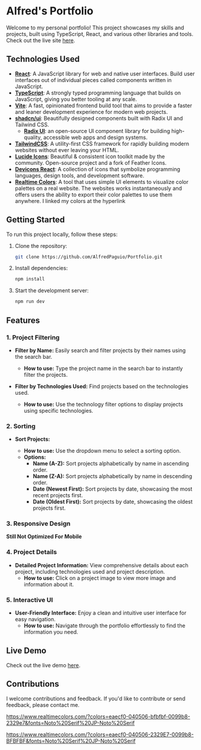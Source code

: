 # Alfred's Portfolio

Welcome to my personal portfolio! This project showcases my skills and projects, built using TypeScript, React, and various other libraries and tools. Check out the live site [here](https://alfredpaguio.vercel.app/).

## Technologies Used

- [**React**](https://react.dev/): A JavaScript library for web and native user interfaces. Build user interfaces out of individual pieces called components written in JavaScript.
- [**TypeScript**](https://www.typescriptlang.org/): A strongly typed programming language that builds on JavaScript, giving you better tooling at any scale.
- [**Vite**](https://vitejs.dev/): A fast, opinionated frontend build tool that aims to provide a faster and leaner development experience for modern web projects.
- [**shadcn/ui**](https://ui.shadcn.com/): Beautifully designed components built with Radix UI and Tailwind CSS.
  - [**Radix UI**](https://www.radix-ui.com/): an open-source UI component library for building high-quality, accessible web apps and design systems.
- [**TailwindCSS**](https://tailwindcss.com/): A utility-first CSS framework for rapidly building modern websites without ever leaving your HTML.
- [**Lucide Icons**](https://lucide.dev/guide/packages/lucide-react): Beautiful & consistent icon toolkit made by the community. Open-source project and a fork of Feather Icons.
- [**Devicons React**](https://devicons-react.vercel.app/): A collection of icons that symbolize programming languages, design tools, and development software.
- [**Realtime Colors**](https://www.realtimecolors.com/?colors=f1f1fe-0e0f11-4842f0-080646-312bee&fonts=Poppins-Poppins): A tool that uses simple UI elements to visualize color palettes on a real website. The websites works instantaneously and offers users the ability to export their color palettes to use them anywhere. I linked my colors at the hyperlink

## Getting Started

To run this project locally, follow these steps:

1. Clone the repository:
   ```sh
   git clone https://github.com/AlfredPaguio/Portfolio.git
   ```
2. Install dependencies:
   ```sh
   npm install
   ```
3. Start the development server:
   ```sh
   npm run dev
   ```

## Features

### 1. Project Filtering

- **Filter by Name:** Easily search and filter projects by their names using the search bar.

  - **How to use:** Type the project name in the search bar to instantly filter the projects.

- **Filter by Technologies Used:** Find projects based on the technologies used.
  - **How to use:** Use the technology filter options to display projects using specific technologies.

### 2. Sorting

- **Sort Projects:**

  - **How to use:** Use the dropdown menu to select a sorting option.
  - **Options:**
    - **Name (A-Z):** Sort projects alphabetically by name in ascending order.
    - **Name (Z-A):** Sort projects alphabetically by name in descending order.
    - **Date (Newest First):** Sort projects by date, showcasing the most recent projects first.
    - **Date (Oldest First):** Sort projects by date, showcasing the oldest projects first.

### 3. Responsive Design

**Still Not Optimized For Mobile**

<!-- - **Optimized for Various Devices:** Ensure a seamless experience on different screen sizes and devices.
  - **How to use:** Access the portfolio on various devices, and the layout will adjust accordingly. -->

### 4. Project Details

- **Detailed Project Information:** View comprehensive details about each project, including technologies used and project description.
  - **How to use:** Click on a project image to view more image and information about it.

### 5. Interactive UI

- **User-Friendly Interface:** Enjoy a clean and intuitive user interface for easy navigation.
  - **How to use:** Navigate through the portfolio effortlessly to find the information you need.

<!-- ## Screenshots
No screenshot yet
![Screenshot 1](./screenshots/screenshot1.png)
![Screenshot 2](./screenshots/screenshot2.png) -->

## Live Demo

Check out the live demo [here](https://alfredpaguio.vercel.app/).

## Contributions

I welcome contributions and feedback. If you'd like to contribute or send feedback, please contact me.


https://www.realtimecolors.com/?colors=eaecf0-040506-bfbfbf-0099b8-2329e7&fonts=Noto%20Serif%20JP-Noto%20Serif


https://www.realtimecolors.com/?colors=eaecf0-040506-2329E7-0099b8-BFBFBF&fonts=Noto%20Serif%20JP-Noto%20Serif